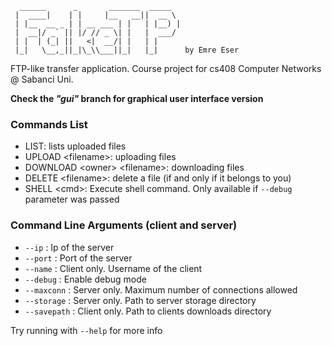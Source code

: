 ```  
  ______      _       _______  _____  
 |  ____|    | |     |__   __||  __ \ 
 | |__  __ _ | | __ ___ | |   | |__) |
 |  __|/ _` || |/ // _ \| |   |  ___/ 
 | |  | (_| ||   <|  __/| |   | |     
 |_|   \__,_||_|\_\\___||_|   |_|      by Emre Eser
```
FTP-like transfer application. Course project for cs408 Computer Networks @ Sabanci Uni.

**Check the *"gui"* branch for graphical user interface version**

### Commands List
- LIST: lists uploaded files
- UPLOAD \<filename>: uploading files
- DOWNLOAD \<owner> \<filename>: downloading files
- DELETE \<filename>: delete a file (if and only if it belongs to you)
- SHELL \<cmd>: Execute shell command. Only available if `--debug` parameter was passed

### Command Line Arguments (client and server)
- `--ip` : Ip of the server
- `--port` : Port of the server
- `--name` : Client only. Username of the client
- `--debug` : Enable debug mode
- `--maxconn` : Server only. Maximum number of connections allowed
- `--storage` : Server only. Path to server storage directory
- `--savepath` : Client only. Path to clients downloads directory

Try running with `--help` for more info

                                      
